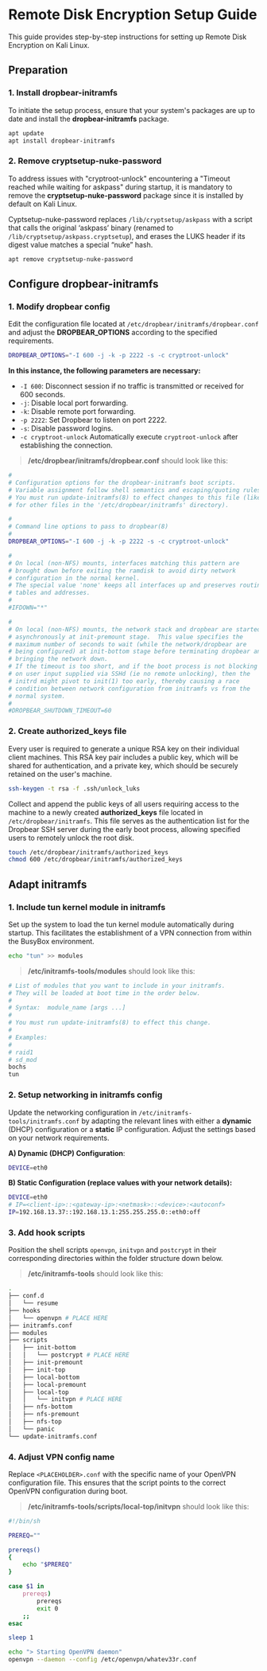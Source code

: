 # Remote Disk Encryption Setup Guide
This guide provides step-by-step instructions for setting up Remote Disk Encryption on  Kali Linux.

## Preparation
### 1. Install dropbear-initramfs
To initiate the setup process, ensure that your system's packages are up to date and install the **dropbear-initramfs** package.

```bash
apt update
apt install dropbear-initramfs
```

### 2. Remove cryptsetup-nuke-password
To address issues with "cryptroot-unlock" encountering a "Timeout reached while waiting for askpass" during startup, it is mandatory to remove the **cryptsetup-nuke-password** package since it is installed by default on Kali Linux.

Cyptsetup-nuke-password replaces `/lib/cryptsetup/askpass` with a script that calls the original ‘askpass’ binary (renamed to `/lib/cryptsetup/askpass.cryptsetup`),
and erases the LUKS header if its digest value matches a special “nuke” hash.

```bash
apt remove cryptsetup-nuke-password
```


## Configure dropbear-initramfs
### 1. Modify dropbear config
Edit the configuration file located at `/etc/dropbear/initramfs/dropbear.conf` and adjust the **DROPBEAR_OPTIONS** according to the specified requirements.

```bash
DROPBEAR_OPTIONS="-I 600 -j -k -p 2222 -s -c cryptroot-unlock"
```

**In this instance, the following parameters are necessary:**
- `-I 600`: Disconnect session if no traffic is transmitted or received for 600 seconds.
- `-j`: Disable local port forwarding.
- `-k`: Disable remote port forwarding.
- `-p 2222`: Set Dropbear to listen on port 2222.
- `-s`: Disable password logins.
- `-c cryptroot-unlock` Automatically execute `cryptroot-unlock` after establishing the connection.

> **/etc/dropbear/initramfs/dropbear.conf** should look like this:
```bash
#
# Configuration options for the dropbear-initramfs boot scripts.
# Variable assignment follow shell semantics and escaping/quoting rules.
# You must run update-initramfs(8) to effect changes to this file (like
# for other files in the '/etc/dropbear/initramfs' directory).

#
# Command line options to pass to dropbear(8)
#
DROPBEAR_OPTIONS="-I 600 -j -k -p 2222 -s -c cryptroot-unlock"

#
# On local (non-NFS) mounts, interfaces matching this pattern are
# brought down before exiting the ramdisk to avoid dirty network
# configuration in the normal kernel.
# The special value 'none' keeps all interfaces up and preserves routing
# tables and addresses.
#
#IFDOWN="*"

#
# On local (non-NFS) mounts, the network stack and dropbear are started
# asynchronously at init-premount stage.  This value specifies the
# maximum number of seconds to wait (while the network/dropbear are
# being configured) at init-bottom stage before terminating dropbear and
# bringing the network down.
# If the timeout is too short, and if the boot process is not blocking
# on user input supplied via SSHd (ie no remote unlocking), then the
# initrd might pivot to init(1) too early, thereby causing a race
# condition between network configuration from initramfs vs from the
# normal system.
#
#DROPBEAR_SHUTDOWN_TIMEOUT=60
```

### 2. Create authorized_keys file
Every user is required to generate a unique RSA key on their individual client machines. This RSA key pair includes a public key, which will be shared for authentication, and a private key, which should be securely retained on the user's machine.

```bash
ssh-keygen -t rsa -f .ssh/unlock_luks
```

Collect and append the public keys of all users requiring access to the machine to a newly created **authorized_keys** file located in `/etc/dropbear/initramfs`. This file serves as the authentication list for the Dropbear SSH server during the early boot process, allowing specified users to remotely unlock the root disk.

```bash
touch /etc/dropbear/initramfs/authorized_keys
chmod 600 /etc/dropbear/initramfs/authorized_keys
```


## Adapt initramfs
### 1. Include tun kernel module in initramfs
Set up the system to load the tun kernel module automatically during startup. This facilitates the establishment of a VPN connection from within the BusyBox environment.

```bash
echo "tun" >> modules
```

> **/etc/initramfs-tools/modules** should look like this:
```bash
# List of modules that you want to include in your initramfs.
# They will be loaded at boot time in the order below.
#
# Syntax:  module_name [args ...]
#
# You must run update-initramfs(8) to effect this change.
#
# Examples:
#
# raid1
# sd_mod
bochs
tun
```

### 2. Setup networking in initramfs config
Update the networking configuration in `/etc/initramfs-tools/initramfs.conf` by adapting the relevant lines with either a **dynamic** (DHCP) configuration or a **static** IP configuration. Adjust the settings based on your network requirements.

**A) Dynamic (DHCP) Configuration**:
```bash
DEVICE=eth0  
```

**B) Static Configuration (replace values with your network details):**
```bash
DEVICE=eth0
# IP=<client-ip>::<gateway-ip>:<netmask>::<device>:<autoconf>
IP=192.168.13.37::192.168.13.1:255.255.255.0::eth0:off
```

### 3. Add hook scripts
Position the shell scripts `openvpn`, `initvpn` and `postcrypt` in their corresponding directories within the folder structure down below. 

> **/etc/initramfs-tools** should look like this:
```bash
.
├── conf.d
│   └── resume
├── hooks
│   └── openvpn # PLACE HERE
├── initramfs.conf
├── modules
├── scripts
│   ├── init-bottom
│   │   └── postcrypt # PLACE HERE
│   ├── init-premount
│   ├── init-top
│   ├── local-bottom
│   ├── local-premount
│   ├── local-top
│   │   └── initvpn # PLACE HERE
│   ├── nfs-bottom
│   ├── nfs-premount
│   ├── nfs-top
│   └── panic
└── update-initramfs.conf
```

### 4. Adjust VPN config name
Replace `<PLACEHOLDER>.conf` with the specific name of your OpenVPN configuration file. This ensures that the script points to the correct OpenVPN configuration during boot.

> **/etc/initramfs-tools/scripts/local-top/initvpn** should look like this:
```bash
#!/bin/sh

PREREQ=""

prereqs()
{
    echo "$PREREQ"
}

case $1 in
    prereqs)
        prereqs
        exit 0
    ;;
esac

sleep 1

echo "> Starting OpenVPN daemon"
openvpn --daemon --config /etc/openvpn/whatev33r.conf
```
